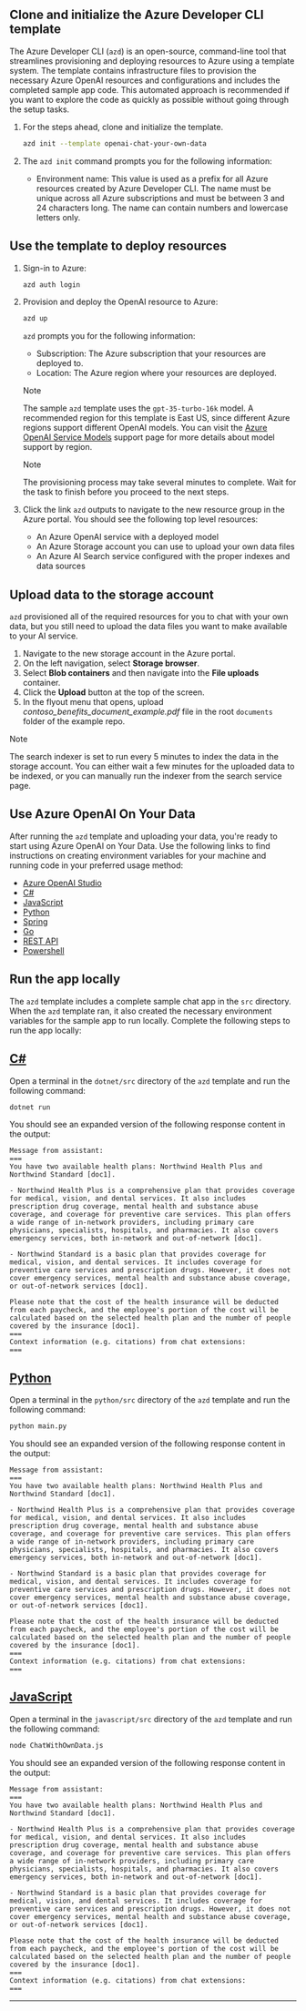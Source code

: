## Clone and initialize the Azure Developer CLI template

The Azure Developer CLI (`azd`) is an open-source, command-line tool that streamlines provisioning and deploying resources to Azure using a template system. The template contains infrastructure files to provision the necessary Azure OpenAI resources and configurations and includes the completed sample app code. This automated approach is recommended if you want to explore the code as quickly as possible without going through the setup tasks. 

1. For the steps ahead, clone and initialize the template.

    ```bash
    azd init --template openai-chat-your-own-data
    ```
    
2. The `azd init` command prompts you for the following information:

    * Environment name: This value is used as a prefix for all Azure resources created by Azure Developer CLI. The name must be unique across all Azure subscriptions and must be between 3 and 24 characters long. The name can contain numbers and lowercase letters only.

## Use the template to deploy resources

1. Sign-in to Azure:

    ```bash
    azd auth login
    ```

1. Provision and deploy the OpenAI resource to Azure:

    ```bash
    azd up
    ```
    
    `azd` prompts you for the following information:
    
    * Subscription: The Azure subscription that your resources are deployed to.
    * Location: The Azure region where your resources are deployed.
    
    > [!NOTE]
    > The sample `azd` template uses the `gpt-35-turbo-16k` model. A recommended region for this template is East US, since different Azure regions support different OpenAI models. You can visit the [Azure OpenAI Service Models](/azure/ai-services/openai/concepts/models) support page for more details about model support by region.
    
    > [!NOTE]
    > The provisioning process may take several minutes to complete. Wait for the task to finish before you proceed to the next steps.
        
1. Click the link `azd` outputs to navigate to the new resource group in the Azure portal. You should see the following top level resources:
    
    * An Azure OpenAI service with a deployed model
    * An Azure Storage account you can use to upload your own data files
    * An Azure AI Search service configured with the proper indexes and data sources

## Upload data to the storage account

`azd` provisioned all of the required resources for you to chat with your own data, but you still need to upload the data files you want to make available to your AI service.

1. Navigate to the new storage account in the Azure portal.
1. On the left navigation, select **Storage browser**.
1. Select **Blob containers** and then navigate into the **File uploads** container.
1. Click the **Upload** button at the top of the screen. 
1. In the flyout menu that opens, upload _contoso_benefits_document_example.pdf_ file in the root `documents` folder of the example repo.
 
> [!NOTE]
> The search indexer is set to run every 5 minutes to index the data in the storage account. You can either wait a few minutes for the uploaded data to be indexed, or you can manually run the indexer from the search service page.

## Use Azure OpenAI On Your Data

After running the `azd` template and uploading your data, you're ready to start using Azure OpenAI on Your Data. Use the following links to find instructions on creating environment variables for your machine and running code in your preferred usage method:

* [Azure OpenAI Studio](../use-your-data-quickstart.md?pivots=programming-language-studio#chat-playground)
* [C#](../use-your-data-quickstart.md?pivots=programming-language-csharp#retrieve-required-variables)
* [JavaScript](../use-your-data-quickstart.md?pivots=programming-language-javascript#retrieve-required-variables)
* [Python](../use-your-data-quickstart.md?pivots=programming-language-python#retrieve-required-variables)
* [Spring](../use-your-data-quickstart.md?pivots=programming-language-spring#retrieve-required-variables)
* [Go](../use-your-data-quickstart.md?pivots=programming-language-go#retrieve-required-variables)
* [REST API](../use-your-data-quickstart.md?pivots=rest-api#retrieve-required-variables)
* [Powershell](../use-your-data-quickstart.md?programming-language-powershell#retrieve-required-variables)


## Run the app locally

The `azd` template includes a complete sample chat app in the `src` directory. When the `azd` template ran, it also created the necessary environment variables for the sample app to run locally. Complete the following steps to run the app locally:

## [C#](#tab/azd-csharp)
    
Open a terminal in the `dotnet/src` directory of the `azd` template and run the following command:

```bash
dotnet run
```

You should see an expanded version of the following response content in the output:

```output
Message from assistant:
===
You have two available health plans: Northwind Health Plus and Northwind Standard [doc1].

- Northwind Health Plus is a comprehensive plan that provides coverage for medical, vision, and dental services. It also includes prescription drug coverage, mental health and substance abuse coverage, and coverage for preventive care services. This plan offers a wide range of in-network providers, including primary care physicians, specialists, hospitals, and pharmacies. It also covers emergency services, both in-network and out-of-network [doc1].

- Northwind Standard is a basic plan that provides coverage for medical, vision, and dental services. It includes coverage for preventive care services and prescription drugs. However, it does not cover emergency services, mental health and substance abuse coverage, or out-of-network services [doc1].

Please note that the cost of the health insurance will be deducted from each paycheck, and the employee's portion of the cost will be calculated based on the selected health plan and the number of people covered by the insurance [doc1].
===
Context information (e.g. citations) from chat extensions:
===
```

## [Python](#tab/azd-python)
    
Open a terminal in the `python/src` directory of the `azd` template and run the following command:

```bash
python main.py
```

You should see an expanded version of the following response content in the output:

```output
Message from assistant:
===
You have two available health plans: Northwind Health Plus and Northwind Standard [doc1].

- Northwind Health Plus is a comprehensive plan that provides coverage for medical, vision, and dental services. It also includes prescription drug coverage, mental health and substance abuse coverage, and coverage for preventive care services. This plan offers a wide range of in-network providers, including primary care physicians, specialists, hospitals, and pharmacies. It also covers emergency services, both in-network and out-of-network [doc1].

- Northwind Standard is a basic plan that provides coverage for medical, vision, and dental services. It includes coverage for preventive care services and prescription drugs. However, it does not cover emergency services, mental health and substance abuse coverage, or out-of-network services [doc1].

Please note that the cost of the health insurance will be deducted from each paycheck, and the employee's portion of the cost will be calculated based on the selected health plan and the number of people covered by the insurance [doc1].
===
Context information (e.g. citations) from chat extensions:
===
```

## [JavaScript](#tab/azd-javascript)
    
Open a terminal in the `javascript/src` directory of the `azd` template and run the following command:

```bash
node ChatWithOwnData.js
```

You should see an expanded version of the following response content in the output:

```output
Message from assistant:
===
You have two available health plans: Northwind Health Plus and Northwind Standard [doc1].

- Northwind Health Plus is a comprehensive plan that provides coverage for medical, vision, and dental services. It also includes prescription drug coverage, mental health and substance abuse coverage, and coverage for preventive care services. This plan offers a wide range of in-network providers, including primary care physicians, specialists, hospitals, and pharmacies. It also covers emergency services, both in-network and out-of-network [doc1].

- Northwind Standard is a basic plan that provides coverage for medical, vision, and dental services. It includes coverage for preventive care services and prescription drugs. However, it does not cover emergency services, mental health and substance abuse coverage, or out-of-network services [doc1].

Please note that the cost of the health insurance will be deducted from each paycheck, and the employee's portion of the cost will be calculated based on the selected health plan and the number of people covered by the insurance [doc1].
===
Context information (e.g. citations) from chat extensions:
===
```

---

